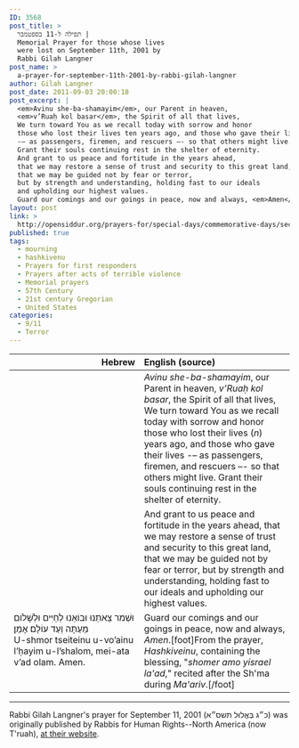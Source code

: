 ```yaml
---
ID: 3568
post_title: >
  תפילה ל-11 בספטמבר |
  Memorial Prayer for those whose lives
  were lost on September 11th, 2001 by
  Rabbi Gilah Langner
post_name: >
  a-prayer-for-september-11th-2001-by-rabbi-gilah-langner
author: Gilah Langner
post_date: 2011-09-03 20:00:18
post_excerpt: |
  <em>Avinu she-ba-shamayim</em>, our Parent in heaven,
  <em>v’Ruaḥ kol basar</em>, the Spirit of all that lives,
  We turn toward You as we recall today with sorrow and honor
  those who lost their lives ten years ago, and those who gave their lives
  -– as passengers, firemen, and rescuers –- so that others might live.
  Grant their souls continuing rest in the shelter of eternity.
  And grant to us peace and fortitude in the years ahead,
  that we may restore a sense of trust and security to this great land,
  that we may be guided not by fear or terror,
  but by strength and understanding, holding fast to our ideals
  and upholding our highest values.
  Guard our comings and our goings in peace, now and always, <em>Amen</em>.
layout: post
link: >
  http://opensiddur.org/prayers-for/special-days/commemorative-days/secular-national/911/a-prayer-for-september-11th-2001-by-rabbi-gilah-langner/
published: true
tags:
  - mourning
  - hashkivenu
  - Prayers for first responders
  - Prayers after acts of terrible violence
  - Memorial prayers
  - 57th Century
  - 21st century Gregorian
  - United States
categories:
  - 9/11
  - Terror
---
```

<table style="margin-left: auto;margin-right: auto;" class="draggable">
<thead><tr><th id="x" style="text-align: right;">Hebrew</th><th style="text-align: left;">English (source)</th></tr></thead>
<tbody>
<tr><td style="vertical-align:top;" width="46%">
<div class="liturgy"><span lang="he">
</span></div></td>
 
<td style="vertical-align:top;" width="53%"><div class="english">
<em>Avinu she-ba-shamayim</em>, our Parent in heaven,
<em>v’Ruaḥ kol basar</em>, the Spirit of all that lives, 
We turn toward You as we recall today with sorrow and honor 
those who lost their lives (<em>n</em>) years ago, and those who gave their lives 
-– as passengers, firemen, and rescuers –- so that others might live.  
Grant their souls continuing rest in the shelter of eternity.
</div></td></tr>


<tr><td style="vertical-align:top;" width="46%">
<div class="liturgy"><span lang="he">

</span></div></td>
 
<td style="vertical-align:top;" width="53%"><div class="english">
And grant to us peace and fortitude in the years ahead, 
that we may restore a sense of trust and security to this great land, 
that we may be guided not by fear or terror, 
but by strength and understanding, holding fast to our ideals 
and upholding our highest values.  
</div></td></tr>


<tr><td style="vertical-align:top;" width="46%">
<div class="liturgy"><span lang="he">
וּשְׁמר צֵאתֵנוּ וּבוֹאֵנוּ לְחַיִּים וּלְשָׁלוֹם מֵעַתָּה וְעַד עוֹלָם׃ אָמֵן׃
</span></div>
U-shmor tseiteinu u-vo’ainu l’ḥayim u-l’shalom, mei-ata v’ad olam. Amen.
</td>
 
<td style="vertical-align:top;" width="53%"><div class="english">
Guard our comings and our goings in peace, now and always, <em>Amen</em>.[foot]From the prayer, <em>Hashkiveinu</em>, containing the blessing, "<em>shomer amo yisrael la'ad</em>," recited after the Sh'ma during <em>Ma'ariv</em>.[/foot]
</td></tr>
</tbody></table>

<hr />
Rabbi Gilah Langner's prayer for September 11, 2001 (<span class="hebrew" lang="he">כ״ג בְּאֱלוּל תשס״א</span>) was originally published by Rabbis for Human Rights--North America (now T'ruah), <a href="http://www.rhr-na.org/component/content/article/12-standagainstislamophobia/186-911prayer.html">at their website</a>.